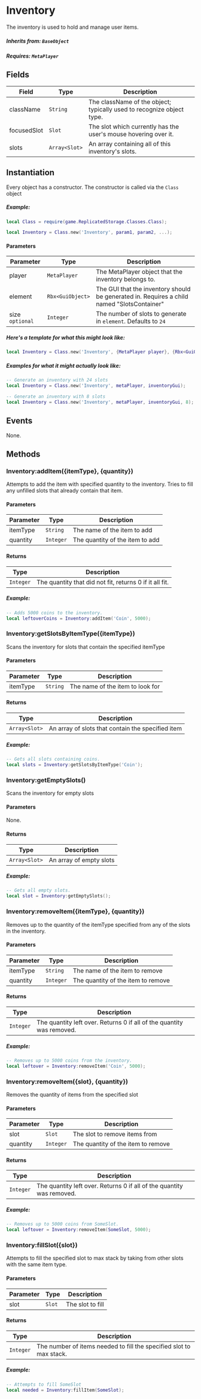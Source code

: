 # Inventory
The inventory is used to hold and manage user items.

##### Inherits from: `BaseObject`
##### Requires: `MetaPlayer`

## Fields

| Field         | Type          | Description  |
| --------------|-------------| ------------ |
| className | `String` | The className of the object; typically used to recognize object type. |
| focusedSlot | `Slot` | The slot which currently has the user's mouse hovering over it. |
| slots | `Array<Slot>` | An array containing all of this inventory's slots. |

## Instantiation
Every object has a constructor. The constructor is called via the `Class` object

##### Example:
```lua
local Class = require(game.ReplicatedStorage.Classes.Class);

local Inventory = Class.new('Inventory', param1, param2, ...);
```

#### Parameters

| Parameter | Type | Description  |
| --------------|-------------| ------------ |
| player | `MetaPlayer` | The MetaPlayer object that the inventory belongs to. |
| element | `Rbx<GuiObject>` | The GUI that the inventory should be generated in. Requires a child named "SlotsContainer" |
| size `optional` | `Integer` | The number of slots to generate in `element`. Defaults to `24` |

##### Here's a template for what this might look like:

```lua
local Inventory = Class.new('Inventory', {MetaPlayer player}, {Rbx<GuiObject> element}, {Integer size});
```

##### Examples for what it might actually look like:

```lua
-- Generate an inventory with 24 slots
local Inventory = Class.new('Inventory', metaPlayer, inventoryGui);

-- Generate an inventory with 8 slots
local Inventory = Class.new('Inventory', metaPlayer, inventoryGui, 8);
```

## Events

None.

## Methods

### Inventory:addItem({itemType}, {quantity})
Attempts to add the item with specified quantity to the inventory. 
Tries to fill any unfilled slots that already contain that item.

#### Parameters

| Parameter | Type | Description |
| -------------- | ------------- | ------------ |
| itemType | `String` | The name of the item to add |
| quantity | `Integer` | The quantity of the item to add |

#### Returns

| Type | Description  |
| ------------- | ------------ |
| `Integer` | The quantity that did not fit, returns 0 if it all fit. |

##### Example:
```lua
-- Adds 5000 coins to the inventory.
local leftoverCoins = Inventory:addItem('Coin', 5000);
```

### Inventory:getSlotsByItemType({itemType})
Scans the inventory for slots that contain the specified itemType

#### Parameters

| Parameter | Type | Description |
| -------------- | ------------- | ------------ |
| itemType | `String` | The name of the item to look for |

#### Returns

| Type | Description  |
| ------------- | ------------ |
| `Array<Slot>` | An array of slots that contain the specified item |

##### Example:
```lua
-- Gets all slots containing coins.
local slots = Inventory:getSlotsByItemType('Coin');
```

### Inventory:getEmptySlots()
Scans the inventory for empty slots

#### Parameters

None.

#### Returns

| Type | Description  |
| ------------- | ------------ |
| `Array<Slot>` | An array of empty slots |

##### Example:
```lua
-- Gets all empty slots.
local slot = Inventory:getEmptySlots();
```

### Inventory:removeItem({itemType}, {quantity})
Removes up to the quantity of the itemType specified from any of the slots in the inventory.

#### Parameters

| Parameter | Type | Description |
| -------------- | ------------- | ------------ |
| itemType | `String` | The name of the item to remove |
| quantity | `Integer` | The quantity of the item to remove |

#### Returns

| Type | Description  |
| ------------- | ------------ |
| `Integer` | The quantity left over. Returns 0 if all of the quantity was removed. |

##### Example:
```lua
-- Removes up to 5000 coins from the inventory.
local leftover = Inventory:removeItem('Coin', 5000);
```

### Inventory:removeItem({slot}, {quantity})
Removes the quantity of items from the specified slot

#### Parameters

| Parameter | Type | Description |
| -------------- | ------------- | ------------ |
| slot | `Slot` | The slot to remove items from |
| quantity | `Integer` | The quantity of the item to remove |

#### Returns

| Type | Description  |
| ------------- | ------------ |
| `Integer` | The quantity left over. Returns 0 if all of the quantity was removed. |

##### Example:
```lua
-- Removes up to 5000 coins from SomeSlot.
local leftover = Inventory:removeItem(SomeSlot, 5000);
```

### Inventory:fillSlot({slot})
Attempts to fill the specified slot to max stack by taking from other slots with the same item type.

#### Parameters

| Parameter | Type | Description |
| -------------- | ------------- | ------------ |
| slot | `Slot` | The slot to fill |

#### Returns

| Type | Description  |
| ------------- | ------------ |
| `Integer` | The number of items needed to fill the specified slot to max stack. |

##### Example:
```lua
-- Attempts to fill SomeSlot
local needed = Inventory:fillItem(SomeSlot);
```
